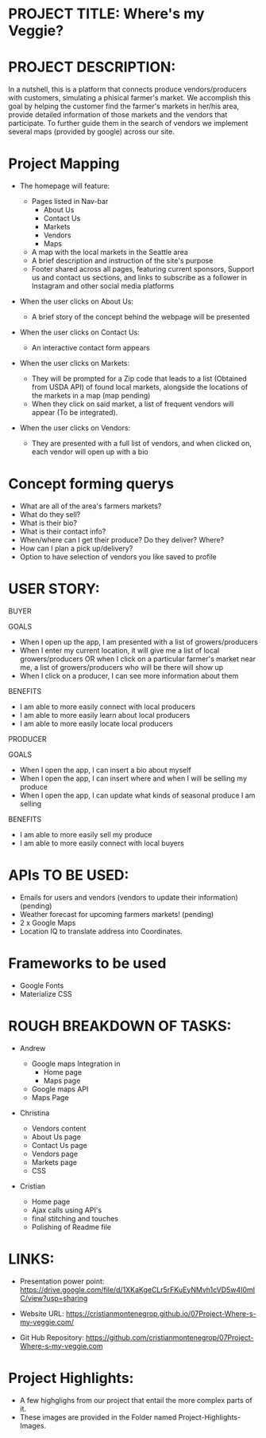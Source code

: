 
# PROJECT TITLE: Where's my Veggie?

# PROJECT DESCRIPTION:

In a nutshell, this is a platform that connects produce vendors/producers with customers, simulating a phisical farmer's market.
We accomplish this goal by helping the customer find the farmer's markets in her/his area, provide detailed information of those markets and the vendors that participate. To further guide them in the search of vendors we implement several maps (provided by google) across our site.

# Project Mapping

- The homepage will feature:
    - Pages listed in Nav-bar
        - About Us 
        - Contact Us
        - Markets 
        - Vendors 
        - Maps
    - A map with the local markets in the Seattle area
    - A brief description and instruction of the site's purpose
    - Footer shared across all pages, featuring current sponsors, Support us and contact us sections, and links to subscribe as a follower in Instagram and other social media platforms

- When the user clicks on About Us:
    - A brief story of the concept behind the webpage will be presented

- When the user clicks on Contact Us:
    - An interactive contact form appears

- When the user clicks on Markets: 
    - They will be prompted for a Zip code that leads to a list (Obtained from USDA API) of found local markets, alongside the locations of the markets in a map (map pending)
    - When they click on said market, a list of frequent vendors will appear (To be integrated).

- When the user clicks on Vendors:
    - They are presented with a full list of vendors, and when clicked on, each vendor will open up with a bio


# Concept forming querys

- What are all of the area's farmers markets? 
- What do they sell?
- What is their bio?
- What is their contact info?
- When/where can I get their produce? Do they deliver? Where?
- How can I plan a pick up/delivery?
- Option to have selection of vendors you like saved to profile


# USER STORY:

BUYER

GOALS
- When I open up the app, I am presented with a list of growers/producers
- When I enter my current location, it will give me a list of local growers/producers OR when I click on a particular farmer's market near me, a list of        growers/producers who will be there will show up
- When I click on a producer, I can see more information about them

BENEFITS
- I am able to more easily connect with local producers
- I am able to more easily learn about local producers
- I am able to more easily locate local producers


PRODUCER

GOALS
- When I open the app, I can insert a bio about myself
- When I open the app, I can insert where and when I will be selling my produce
- When I open the app, I can update what kinds of seasonal produce I am selling

BENEFITS
- I am able to more easily sell my produce
- I am able to more easily connect with local buyers


# APIs TO BE USED:

- Emails for users and vendors (vendors to update their information) (pending)
- Weather forecast for upcoming farmers markets! (pending)
- 2 x Google Maps
- Location IQ to translate address into Coordinates.


# Frameworks to be used

- Google Fonts
- Materialize CSS


# ROUGH BREAKDOWN OF TASKS:

- Andrew

    - Google maps Integration in
        - Home page
        - Maps page
    - Google maps API
    - Maps Page

- Christina

    - Vendors content
    - About Us page
    - Contact Us page
    - Vendors page
    - Markets page
    - CSS

- Cristian 

    - Home page
    - Ajax calls using API's
    - final stitching and touches
    - Polishing of Readme file
    
     

# LINKS:

- Presentation power point: 
    https://drive.google.com/file/d/1XKaKgeCLr5rFKuEyNMvh1cVD5w4I0mIC/view?usp=sharing

- Website URL:
    https://cristianmontenegrop.github.io/07Project-Where-s-my-veggie.com/

- Git Hub Repository: 
    https://github.com/cristianmontenegrop/07Project-Where-s-my-veggie.com



# Project Highlights:

- A few highglighs from our project that entail the more complex parts of it.
- These images are provided in the Folder named Project-Highlights-Images.


